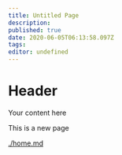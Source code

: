 ```yaml
---
title: Untitled Page
description: 
published: true
date: 2020-06-05T06:13:58.097Z
tags: 
editor: undefined
---
```


# Header
Your content here

This is a new page


[./home.md](./home.md)